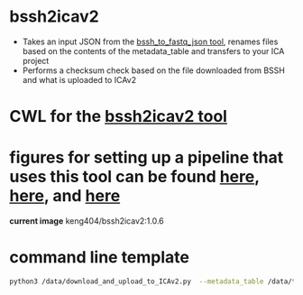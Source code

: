 # bssh2icav2
- Takes an input JSON from the [bssh_to_fastq_json tool](https://github.com/keng404/bssh2icav2/blob/master/bssh_to_fastq_json.md), renames files based on the contents of the metadata_table and transfers to your ICA project
- Performs a checksum check based on the file downloaded from BSSH and what is uploaded to ICAv2

# CWL for the [bssh2icav2 tool](https://github.com/keng404/bssh2icav2/blob/master/bssh2icav2.cwl)
# figures for setting up a pipeline that uses this tool can be found [here](https://github.com/keng404/bssh2icav2/blob/master/bssh2icav2.pipeline_diagram.png), [here](https://github.com/keng404/bssh2icav2/blob/master/bssh2icav2.tool_parameters.pt1.png), and [here](https://github.com/keng404/bssh2icav2/blob/master/bssh2icav2.tool_parameters.pt2.png)

**current image** keng404/bssh2icav2:1.0.6

# command line template
``` bash
python3 /data/download_and_upload_to_ICAv2.py  --metadata_table /data/test.metadata_table.csv --input_json /data/272296024.fastq.signedurl.json  --api_key_file <PATH_TO_API_KEY_FILE> --run_id <OUTPUT_FOLDER> --project_name <ICA_PROJECT_NAME>
```

